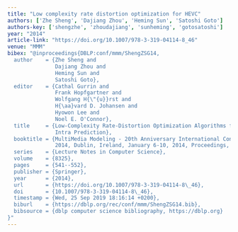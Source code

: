 ```yaml
---
title: "Low complexity rate distortion optimization for HEVC"
authors: ['Zhe Sheng', 'Dajiang Zhou', 'Heming Sun', 'Satoshi Goto']
authors-key: ['shengzhe', 'zhoudajiang', 'sunheming', 'gotosatoshi']
year: "2014"
article-link: "https://doi.org/10.1007/978-3-319-04114-8_46"
venue: "MMM"
bibex: "@inproceedings{DBLP:conf/mmm/ShengZSG14,
  author    = {Zhe Sheng and
               Dajiang Zhou and
               Heming Sun and
               Satoshi Goto},
  editor    = {Cathal Gurrin and
               Frank Hopfgartner and
               Wolfgang H{\"{u}}rst and
               H{\aa}vard D. Johansen and
               Hyowon Lee and
               Noel E. O'Connor},
  title     = {Low-Complexity Rate-Distortion Optimization Algorithms for {HEVC}
               Intra Prediction},
  booktitle = {MultiMedia Modeling - 20th Anniversary International Conference, {MMM}
               2014, Dublin, Ireland, January 6-10, 2014, Proceedings, Part {I}},
  series    = {Lecture Notes in Computer Science},
  volume    = {8325},
  pages     = {541--552},
  publisher = {Springer},
  year      = {2014},
  url       = {https://doi.org/10.1007/978-3-319-04114-8\_46},
  doi       = {10.1007/978-3-319-04114-8\_46},
  timestamp = {Wed, 25 Sep 2019 18:16:14 +0200},
  biburl    = {https://dblp.org/rec/conf/mmm/ShengZSG14.bib},
  bibsource = {dblp computer science bibliography, https://dblp.org}
}"
---
```

